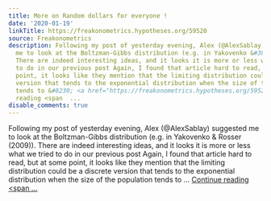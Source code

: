 ```yaml
---
title: More on Random dollars for everyone !
date: '2020-01-19'
linkTitle: https://freakonometrics.hypotheses.org/59520
source: Freakonometrics
description: Following my post of yesterday evening, Alex (@AlexSablay) suggested
  me to look at the Boltzman-Gibbs distribution (e.g. in Yakovenko &#38; Rosser (2009)).
  There are indeed interesting ideas, and it looks it is more or less what we tried
  to do in our previous post Again, I found that article hard to read, but at some
  point, it looks like they mention that the limiting distribution could be a discrete
  version that tends to the exponential distribution when the size of the population
  tends to &#8230; <a href="https://freakonometrics.hypotheses.org/59520" class="more-link">Continue
  reading <span  ...
disable_comments: true
---
```

Following my post of yesterday evening, Alex (@AlexSablay) suggested me to look at the Boltzman-Gibbs distribution (e.g. in Yakovenko &#38; Rosser (2009)). There are indeed interesting ideas, and it looks it is more or less what we tried to do in our previous post Again, I found that article hard to read, but at some point, it looks like they mention that the limiting distribution could be a discrete version that tends to the exponential distribution when the size of the population tends to &#8230; <a href="https://freakonometrics.hypotheses.org/59520" class="more-link">Continue reading <span  ...